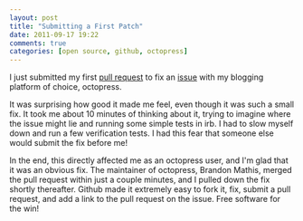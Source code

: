 ```yaml
---
layout: post
title: "Submitting a First Patch"
date: 2011-09-17 19:22
comments: true
categories: [open source, github, octopress]
---
```


I just submitted my first [pull request][pull] to fix an [issue][issue] with my blogging platform of choice, octopress.

It was surprising how good it made me feel, even though it was such a small fix.  It took me about 10 minutes of thinking
about it, trying to imagine where the issue might lie and running some simple tests in irb.  I had to slow myself down and
run a few verification tests.  I had this fear that someone else would submit the fix before me!

In the end, this directly affected me as an octopress user, and I'm glad that it was an obvious fix.  The maintainer of
octopress, Brandon Mathis, merged the pull request within just a couple minutes, and I pulled down the fix shortly thereafter.
Github made it extremely easy to fork it, fix, submit a pull request, and add a link to the pull request on the issue. 
Free software for the win!  

[pull]: https://github.com/imathis/octopress/pull/154
[issue]: https://github.com/imathis/octopress/issues/150